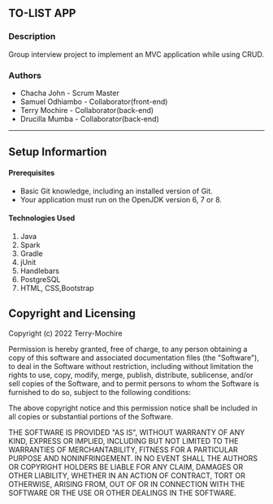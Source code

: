 ## TO-LIST APP

### Description
Group interview project to implement an MVC application while using CRUD.

### Authors
* Chacha John - Scrum Master
* Samuel Odhiambo - Collaborator(front-end)
* Terry Mochire - Collaborator(back-end)
* Drucilla Mumba - Collaborator(back-end)


---
## Setup Informartion

#### Prerequisites
* Basic Git knowledge, including an installed version of Git.
* Your application must run on the OpenJDK version 6, 7 or 8.


#### Technologies Used
1. Java
2. Spark
3. Gradle
4. jUnit
5. Handlebars
6. PostgreSQL
7. HTML, CSS,Bootstrap

## Copyright and Licensing
Copyright (c) 2022 Terry-Mochire

Permission is hereby granted, free of charge, to any person obtaining a copy of this software and associated documentation files (the "Software"), to deal in the Software without restriction, including without limitation the rights to use, copy, modify, merge, publish, distribute, sublicense, and/or sell copies of the Software, and to permit persons to whom the Software is furnished to do so, subject to the following conditions:

The above copyright notice and this permission notice shall be included in all copies or substantial portions of the Software.

THE SOFTWARE IS PROVIDED "AS IS", WITHOUT WARRANTY OF ANY KIND, EXPRESS OR IMPLIED, INCLUDING BUT NOT LIMITED TO THE WARRANTIES OF MERCHANTABILITY, FITNESS FOR A PARTICULAR PURPOSE AND NONINFRINGEMENT. IN NO EVENT SHALL THE AUTHORS OR COPYRIGHT HOLDERS BE LIABLE FOR ANY CLAIM, DAMAGES OR OTHER LIABILITY, WHETHER IN AN ACTION OF CONTRACT, TORT OR OTHERWISE, ARISING FROM, OUT OF OR IN CONNECTION WITH THE SOFTWARE OR THE USE OR OTHER DEALINGS IN THE SOFTWARE.
